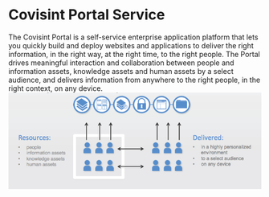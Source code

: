 # Covisint Portal Service
The Covisint Portal is a self-service enterprise application platform that lets you quickly build and deploy websites and applications to deliver the right information, in the right way, at the right time, to the right people.  The Portal drives meaningful interaction and collaboration between people and information assets, knowledge assets and human assets by a select audience, and delivers information from anywhere to the right people, in the right context, on any device.
![](portal_overview.png)



